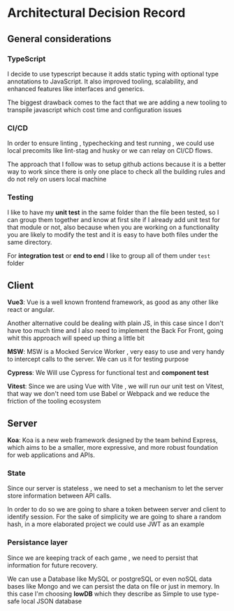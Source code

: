 # Architectural Decision Record

## General considerations

### TypeScript

I decide to use typescript because it adds static typing with optional type annotations to JavaScript. It also
improved tooling, scalability, and enhanced features like interfaces and generics.

The biggest drawback comes to the fact that we are adding a new tooling to transpile javascript which cost time and configuration issues

### CI/CD

In order to ensure linting , typechecking and test running , we could use local precomits
like lint-stag and husky or we can relay on CI/CD flows.

The approach that I follow was to setup github actions because it is a better way to work since
there is only one place to check all the building rules and do not rely on users local machine

### Testing

I like to have my **unit test** in the same folder than the file been tested, so I can group them together and
know at first site if I already add unit test for that module or not, also because when you are working
on a functionality you are likely to modify the test and it is easy to have both files under the same directory.

For **integration test** or **end to end** I like to group all of them under `test` folder

## Client

**Vue3**: Vue is a well known frontend framework, as good as any other like react or angular.

Another alternative could be dealing with plain JS, in this case since I don't have too much time
and I also need to implement the Back For Front, going whit this approach will speed up thing a little bit

**MSW**: MSW is a Mocked Service Worker , very easy to use and very handy to intercept calls to the server.
We can us it for testing purpose

**Cypress**: We Will use Cypress for functional test and **component test**

**Vitest**: Since we are using Vue with Vite , we will run our unit test on Vitest,
that way we don't need tom use Babel or Webpack and we reduce the friction of the tooling ecosystem

## Server

**Koa**: Koa is a new web framework designed by the team behind Express, which aims to be a smaller,
more expressive, and more robust foundation for web applications and APIs.

### State

Since our server is stateless , we need to set a mechanism to let the server store
information between API calls.

In order to do so we are going to share a token between server and client to identify session.
For the sake of simplicity we are going to share a random hash, in a more elaborated project we could use JWT as an example

### Persistance layer

Since we are keeping track of each game , we need to persist that information for future recovery.

We can use a Database like MySQL or postgreSQL or even noSQL data bases like Mongo and we can persist the data on file or just in memory.
In this case I'm choosing **lowDB** which they describe as Simple to use type-safe local JSON database
